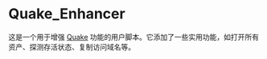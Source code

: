 # Quake_Enhancer
这是一个用于增强 [Quake](https://quake.360.net/quake/) 功能的用户脚本。它添加了一些实用功能，如打开所有资产、探测存活状态、复制访问域名等。

